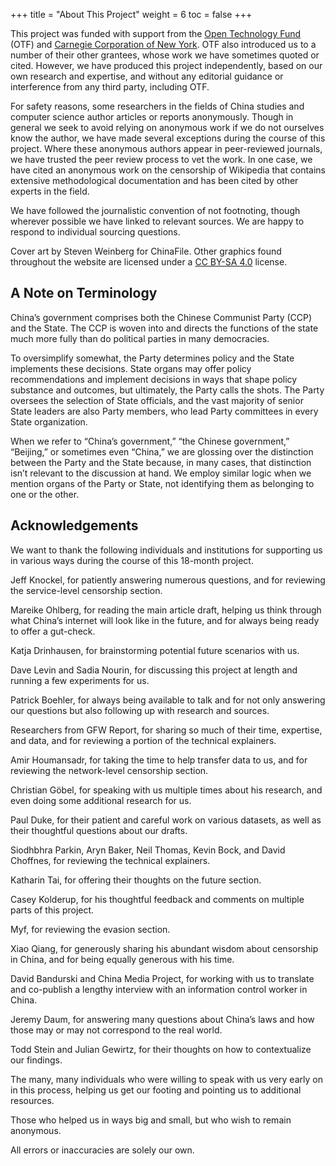 +++
title = "About This Project"
weight = 6
toc = false
+++

This project was funded with support from the [Open Technology Fund](https://www.opentech.fund/) (OTF) and [Carnegie Corporation of New York](https://www.carnegie.org/). OTF also introduced us to a number of their other grantees, whose work we have sometimes quoted or cited. However, we have produced this project independently, based on our own research and expertise, and without any editorial guidance or interference from any third party, including OTF.

For safety reasons, some researchers in the fields of China studies and computer science author articles or reports anonymously. Though in general we seek to avoid relying on anonymous work if we do not ourselves know the author, we have made several exceptions during the course of this project. Where these anonymous authors appear in peer-reviewed journals, we have trusted the peer review process to vet the work. In one case, we have cited an anonymous work on the censorship of Wikipedia that contains extensive methodological documentation and has been cited by other experts in the field. 

We have followed the journalistic convention of not footnoting, though wherever possible we have linked to relevant sources. We are happy to respond to individual sourcing questions.

Cover art by Steven Weinberg for ChinaFile. Other graphics found throughout the website are licensed under a [CC BY-SA 4.0](https://creativecommons.org/licenses/by-sa/4.0/deed.en) license.

## A Note on Terminology

China’s government comprises both the Chinese Communist Party (CCP) and the State. The CCP is woven into and directs the functions of the state much more fully than do political parties in many democracies. 

To oversimplify somewhat, the Party determines policy and the State implements these decisions. State organs may offer policy recommendations and implement decisions in ways that shape policy substance and outcomes, but ultimately, the Party calls the shots. The Party oversees the selection of State officials, and the vast majority of senior State leaders are also Party members, who lead Party committees in every State organization. 

When we refer to “China’s government,” “the Chinese government,” “Beijing,” or sometimes even “China,” we are glossing over the distinction between the Party and the State because, in many cases, that distinction isn’t relevant to the discussion at hand. We employ similar logic when we mention organs of the Party or State, not identifying them as belonging to one or the other.  

## Acknowledgements

We want to thank the following individuals and institutions for supporting us in various ways during the course of this 18-month project. 

Jeff Knockel, for patiently answering numerous questions, and for reviewing the service-level censorship section.

Mareike Ohlberg, for reading the main article draft, helping us think through what China’s internet will look like in the future, and for always being ready to offer a gut-check.

Katja Drinhausen, for brainstorming potential future scenarios with us.

Dave Levin and Sadia Nourin, for discussing this project at length and running a few experiments for us.

Patrick Boehler, for always being available to talk and for not only answering our questions but also following up with research and sources. 

Researchers from GFW Report, for sharing so much of their time, expertise, and data, and for reviewing a portion of the technical explainers.

Amir Houmansadr, for taking the time to help transfer data to us, and for reviewing the network-level censorship section.

Christian Göbel, for speaking with us multiple times about his research, and even doing some additional research for us.

Paul Duke, for their patient and careful work on various datasets, as well as their thoughtful questions about our drafts.

Siodhbhra Parkin, Aryn Baker, Neil Thomas, Kevin Bock, and David Choffnes, for reviewing the technical explainers.

Katharin Tai, for offering their thoughts on the future section.

Casey Kolderup, for his thoughtful feedback and comments on multiple parts of this project.

Myf, for reviewing the evasion section.

Xiao Qiang, for generously sharing his abundant wisdom about censorship in China, and for being equally generous with his time.

David Bandurski and China Media Project, for working with us to translate and co-publish a lengthy interview with an information control worker in China. 

Jeremy Daum, for answering many questions about China’s laws and how those may or may not correspond to the real world.

Todd Stein and Julian Gewirtz, for their thoughts on how to contextualize our findings.

The many, many individuals who were willing to speak with us very early on in this process, helping us get our footing and pointing us to additional resources.

Those who helped us in ways big and small, but who wish to remain anonymous.

All errors or inaccuracies are solely our own.